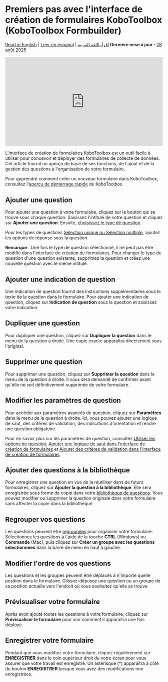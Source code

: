 # Premiers pas avec l'interface de création de formulaires KoboToolbox (KoboToolbox Formbuilder)
<a href="../formbuilder.html">Read in English</a> | <a href="../es/formbuilder.html">Leer en español</a> | <a href="../ar/formbuilder.html">اقرأ باللغة العربية</a>
**Dernière mise à jour :** <a href="https://github.com/kobotoolbox/docs/blob/3603101b7e96b31f44788dcc0f9e72115c9a1c4b/source/formbuilder.md" class="reference">28 août 2025</a>

<iframe src="https://www.youtube.com/embed/PFL1_rBB5Q8?si=RkwB2XGHppAK-RRF" style="width: 100%; aspect-ratio: 16 / 9; height: auto; border: 0;" title="YouTube video player" frameborder="0" allow="accelerometer; autoplay; clipboard-write; encrypted-media; gyroscope; picture-in-picture; web-share" allowfullscreen></iframe>

L'interface de création de formulaires KoboToolbox est un outil facile à utiliser pour concevoir et déployer des formulaires de collecte de données. Cet article fournit un aperçu de base de ses fonctions, de l'ajout et de la gestion des questions à l'organisation de votre formulaire.

<p class="note">
    Pour apprendre comment créer un nouveau formulaire dans KoboToolbox, consultez l'<a href="https://support.kobotoolbox.org/quick_start.html">aperçu de démarrage rapide</a> de KoboToolbox.
</p>

## Ajouter une question

Pour ajouter une question à votre formulaire, cliquez sur le bouton <i class="k-icon k-icon-plus"></i> qui se trouve sous chaque question. Saisissez l'intitulé de votre question et cliquez sur **Ajouter une question**. Ensuite,
[choisissez le type de question](question_types.md).

Pour les types de questions [Sélection unique ou Sélection multiple](https://support.kobotoolbox.org/select_one_and_select_many.html), ajoutez les options de réponse sous la question.

<p class="note">
<strong>Remarque</strong> : Une fois le type de question sélectionné, il ne peut pas être modifié dans l'interface de création de formulaires. Pour changer le type de question d'une question existante, supprimez la question et créez une nouvelle question avec le même intitulé.
</p>

## Ajouter une indication de question

Une indication de question fournit des instructions supplémentaires sous le texte de la question dans le formulaire. Pour ajouter une indication de question, cliquez sur **Indication de question** sous la question et saisissez votre indication.

## Dupliquer une question

Pour dupliquer une question, cliquez sur <i class="k-icon-duplicate"></i> **Dupliquer la question** dans le menu de la question à droite. Une copie exacte apparaîtra directement sous l'original.

## Supprimer une question

Pour supprimer une question, cliquez sur <i class="k-icon-trash"></i> **Supprimer la question** dans le menu de la question à droite. Il vous sera demandé de confirmer avant qu'elle ne soit définitivement supprimée de votre formulaire.

## Modifier les paramètres de question

Pour accéder aux paramètres avancés de question, cliquez sur <i class="k-icon-settings"></i> **Paramètres** dans le menu de la question à droite. Ici, vous pouvez ajouter une logique de saut, des critères de validation, des indications d'orientation et rendre une question obligatoire.

<p class="note">
Pour en savoir plus sur les paramètres de question, consultez <a href="https://support.kobotoolbox.org/question_options.html">Utiliser les options de question</a>, <a href="https://support.kobotoolbox.org/skip_logic.html">Ajouter une logique de saut dans l'interface de création de formulaires</a> et <a href="https://support.kobotoolbox.org/validation_criteria.html">Ajouter des critères de validation dans l'interface de création de formulaires</a>.
</p>

## Ajouter des questions à la bibliothèque

Pour enregistrer une question en vue de la réutiliser dans de futurs formulaires, cliquez sur <i class="k-icon-folder-plus"></i> **Ajouter la question à la bibliothèque**. Elle sera enregistrée sous forme de copie dans votre [bibliothèque de questions](https://support.kobotoolbox.org/question_library.html). Vous pouvez modifier ou supprimer la question originale dans votre formulaire sans affecter la copie dans la bibliothèque.

## Regrouper vos questions

Les questions peuvent être [regroupées](https://support.kobotoolbox.org/group_repeat.html) pour organiser votre formulaire. Sélectionnez les questions à l'aide de la touche **CTRL** (Windows) ou **Commande** (Mac), puis cliquez sur <i class="k-icon k-icon-group"></i> **Créer un groupe avec les questions sélectionnées** dans la barre de menu en haut à gauche.

## Modifier l'ordre de vos questions

Les questions et les groupes peuvent être déplacés à n'importe quelle position dans le formulaire. Glissez-déposez une question ou un groupe de sa position actuelle vers l'endroit où vous souhaitez qu'elle se trouve.

## Prévisualiser votre formulaire

Après avoir ajouté toutes les questions à votre formulaire, cliquez sur <i class="k-icon k-icon-view"></i> **Prévisualiser le formulaire** pour voir comment il apparaîtra une fois déployé.

## Enregistrer votre formulaire

Pendant que vous modifiez votre formulaire, cliquez régulièrement sur **ENREGISTRER** dans le coin supérieur droit de votre écran pour vous assurer que votre travail est enregistré. Un astérisque (*) apparaîtra à côté du bouton **ENREGISTRER** lorsque vous avez des modifications non enregistrées.